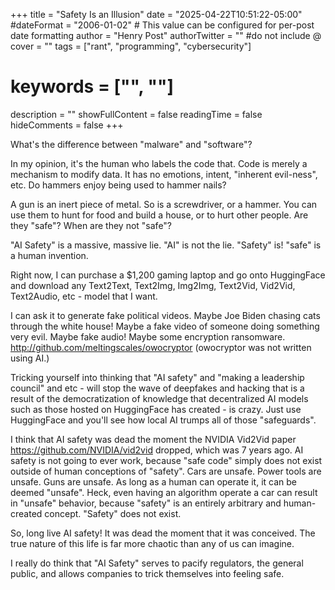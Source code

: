 +++
title = "Safety Is an Illusion"
date = "2025-04-22T10:51:22-05:00"
#dateFormat = "2006-01-02" # This value can be configured for per-post date formatting
author = "Henry Post"
authorTwitter = "" #do not include @
cover = ""
tags = ["rant", "programming", "cybersecurity"]
# keywords = ["", ""]
description = ""
showFullContent = false
readingTime = false
hideComments = false
+++


What's the difference between "malware" and "software"?

In my opinion, it's the human who labels the code that. Code is merely a mechanism to modify data. It has no emotions, intent, "inherent evil-ness", etc. Do hammers enjoy being used to hammer nails?

A gun is an inert piece of metal. So is a screwdriver, or a hammer. You can use them to hunt for food and build a house, or to hurt other people. Are they "safe"? When are they not "safe"?

"AI Safety" is a massive, massive lie. "AI" is not the lie. "Safety" is! "safe" is a human invention.

Right now, I can purchase a $1,200 gaming laptop and go onto HuggingFace and download any Text2Text, Text2Img, Img2Img, Text2Vid, Vid2Vid, Text2Audio, etc - model that I want.

I can ask it to generate fake political videos. Maybe Joe Biden chasing cats through the white house! Maybe a fake video of someone doing something very evil. Maybe fake audio! Maybe some encryption ransomware. <http://github.com/meltingscales/owocryptor> (owocryptor was not written using AI.)

Tricking yourself into thinking that "AI safety" and "making a leadership council" and etc - will stop the wave of deepfakes and hacking that is a result of the democratization of knowledge that decentralized AI models such as those hosted on HuggingFace has created - is crazy. Just use HuggingFace and you'll see how local AI trumps all of those "safeguards".

I think that AI safety was dead the moment the NVIDIA Vid2Vid paper <https://github.com/NVIDIA/vid2vid> dropped, which was 7 years ago. AI safety is not going to ever work, because "safe code" simply does not exist outside of human conceptions of "safety". Cars are unsafe. Power tools are unsafe. Guns are unsafe. As long as a human can operate it, it can be deemed "unsafe". Heck, even having an algorithm operate a car can result in "unsafe" behavior, because "safety" is an entirely arbitrary and human-created concept. "Safety" does not exist.

So, long live AI safety! It was dead the moment that it was conceived. The true nature of this life is far more chaotic than any of us can imagine.

I really do think that "AI Safety" serves to pacify regulators, the general public, and allows companies to trick themselves into feeling safe.